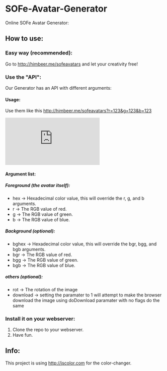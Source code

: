 # SOFe-Avatar-Generator
Online SOFe Avatar Generator:

## How to use:

### Easy way (recommended):
Go to http://himbeer.me/sofeavatars and let your creativity free!

### Use the "API":
Our Generator has an API with different arguments:

#### Usage:
Use them like this http://himbeer.me/sofeavatars?r=123&g=123&b=123


![An Example Image](http://himbeer.me/sofeavatars/sofeavatar.php?r=123&g=123&b=123)


#### Argument list:

##### Foreground (the avatar itself):
* hex → Hexadecimal color value, this will override the r, g, and b arguments.
* r → The RGB value of red.
* g → The RGB value of green.
* b → The RGB value of blue.

##### Background (optional):
* bghex → Hexadecimal color value, this will override the bgr, bgg, and bgb arguments.
* bgr → The RGB value of red.
* bgg → The RGB value of green.
* bgb → The RGB value of blue.

##### others (optional):
* rot → The rotation of the image
* download → setting the paramater to 1 will attempt to make the browser download the image using doDownload paramater with no flags do the same

### Install it on your webserver:
1. Clone the repo to your webserver.
2. Have fun.

## Info:
This project is using http://jscolor.com for the color-changer.
